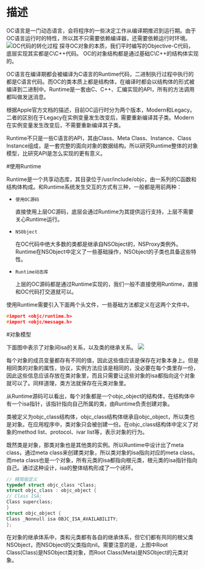 # 描述

OC语言是一门动态语言，会将程序的一些决定工作从编译期推迟到运行期。由于OC语言运行时的特性，所以其不只需要依赖编译器，还需要依赖运行时环境。
![OC代码的转化过程](https://upload-images.jianshu.io/upload_images/1434508-7c3e4ae59cb80fc6.png?imageMogr2/auto-orient/strip%7CimageView2/2/w/1000)
探寻OC对象的本质，我们平时编写的Objective-C代码，底层实现其实都是C\C++代码。
OC的对象结构都是通过基础C\C++的结构体实现的。


OC语言在编译期都会被编译为C语言的Runtime代码，二进制执行过程中执行的都是C语言代码。而OC的类本质上都是结构体，在编译时都会以结构体的形式被编译到二进制中。Runtime是一套由C、C++、汇编实现的API，所有的方法调用都叫做发送消息。

根据Apple官方文档的描述，目前OC运行时分为两个版本，Modern和Legacy。二者的区别在于Legacy在实例变量发生改变后，需要重新编译其子类。Modern在实例变量发生改变后，不需要重新编译其子类。

Runtime不只是一些C语言的API，其由Class、Meta Class、Instance、Class Instance组成，是一套完整的面向对象的数据结构。所以研究Runtime整体的对象模型，比研究API是怎么实现的更有意义。

#使用Runtime

Runtime是一个共享动态库，其目录位于/usr/include/objc，由一系列的C函数和结构体构成。和Runtime系统发生交互的方式有三种，一般都是用前两种：

*     使用OC源码
    直接使用上层OC源码，底层会通过Runtime为其提供运行支持，上层不需要关心Runtime运行。
*     NSObject
    在OC代码中绝大多数的类都是继承自NSObject的，NSProxy类例外。Runtime在NSObject中定义了一些基础操作，NSObject的子类也具备这些特性。
*     Runtime动态库
    上层的OC源码都是通过Runtime实现的，我们一般不直接使用Runtime，直接和OC代码打交道就可以。

使用Runtime需要引入下面两个头文件，一些基础方法都定义在这两个文件中。
```c
#import <objc/runtime.h>
#import <objc/message.h>
```
#对象模型

下面图中表示了对象间isa的关系，以及类的继承关系。
![](https://upload-images.jianshu.io/upload_images/270478-e57baaec1be41a4f.jpg?imageMogr2/auto-orient/strip%7CimageView2/2/w/933)

每个对象的成员变量都存有不同的值，因此这些值应该是保存在对象本身上。但是相同类的对象的属性，协议，实例方法应该是相同的，没必要在每个类里存一份，因此这些信息应该存放在类对象里，而且只需要让这些对象的isa都指向这个对象就可以了。同样道理，类方法就保存在元类对象里。


从Runtime源码可以看出，每个对象都是一个objc_object的结构体，在结构体中有一个isa指针，该指针指向自己所属的类，由Runtime负责创建对象。

类被定义为objc_class结构体，objc_class结构体继承自objc_object，所以类也是对象。在应用程序中，类对象只会被创建一份。在objc_class结构体中定义了对象的method list、protocol、ivar list等，表示对象的行为。

既然类是对象，那类对象也是其他类的实例。所以Runtime中设计出了meta class，通过meta class来创建类对象，所以类对象的isa指向对应的meta class。而meta class也是一个对象，所有元类的isa都指向根元类，根元类的isa指针指向自己。通过这种设计，isa的整体结构形成了一个闭环。
```c
// 精简版定义 
typedef struct objc_class *Class; 
struct objc_class : objc_object { 
// Class ISA; 
Class superclass; 
} 
struct objc_object { 
Class _Nonnull isa OBJC_ISA_AVAILABILITY; 
};
```
在对象的继承体系中，类和元类都有各自的继承体系，但它们都有共同的根父类NSObject，而NSObject的父类指向nil。需要注意的是，上图中Root Class(Class)是NSObject类对象，而Root Class(Meta)是NSObject的元类对象。



